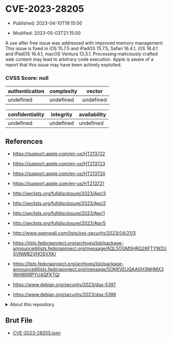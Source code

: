 # CVE-2023-28205

- Published: 2023-04-10T19:15:00

- Modified: 2023-05-03T21:15:00

A use after free issue was addressed with improved memory management. This issue is fixed in iOS 15.7.5 and iPadOS 15.7.5, Safari 16.4.1, iOS 16.4.1 and iPadOS 16.4.1, macOS Ventura 13.3.1. Processing maliciously crafted web content may lead to arbitrary code execution. Apple is aware of a report that this issue may have been actively exploited.

### CVSS Score: **null**

| authentication | complexity | vector |
| --- | --- | --- |
| undefined | undefined | undefined |

| confidentiality | integrity | availability |
| --- | --- | --- |
| undefined | undefined | undefined |

## References

* https://support.apple.com/en-us/HT213722

* https://support.apple.com/en-us/HT213723

* https://support.apple.com/en-us/HT213720

* https://support.apple.com/en-us/HT213721

* http://seclists.org/fulldisclosure/2023/Apr/3

* http://seclists.org/fulldisclosure/2023/Apr/2

* http://seclists.org/fulldisclosure/2023/Apr/1

* http://seclists.org/fulldisclosure/2023/Apr/5

* http://www.openwall.com/lists/oss-security/2023/04/21/3

* https://lists.fedoraproject.org/archives/list/package-announce@lists.fedoraproject.org/message/6QL5OGMSHRQ26FTYWZUXVNWB2VHOSVXK/

* https://lists.fedoraproject.org/archives/list/package-announce@lists.fedoraproject.org/message/5OKKVEUQAAGH3NHMX3WHWKRPYU4QFKTQ/

* https://www.debian.org/security/2023/dsa-5397

* https://www.debian.org/security/2023/dsa-5396

<details>
<summary>About this repository</summary> 

  This repository is part of the project [Live Hack CVE](https://github.com/Live-Hack-CVE). Main website can be found [www.live-hack.org](https://www.live-hack.org) 
  
  Made by [Sn0wAlice](https://github.com/Sn0wAlice) for the people that care about security and need to have a feed of the latest CVEs. Hope you enjoy it, don't forget to star the repo and follow me on [Twitter](https://twitter.com/Sn0wAlice) and [Github](https://github.com/Sn0wAlice). And that is my [personnal website](https://www.alice-snow.me/)

  - [Home Page](https://github.com/Live-Hack-CVE)
  - [Framework](https://github.com/Live-Hack-CVE/cve-framework)
  - [CVE database](https://github.com/Live-Hack-CVE/full_database)
  - [Changelog](https://github.com/Live-Hack-CVE/Changelog)
</details>

## Brut File

* [CVE-2023-28205.json](https://raw.githubusercontent.com/Live-Hack-CVE/full_database/main/cves/2023/CVE-2023-28205.json)

